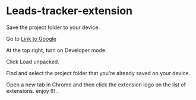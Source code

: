# Leads-tracker-extension


Save the project folder to your device.

Go to [Link to Google](https://chrome://extensions/)

At the top right, turn on Developer mode. 

Click Load unpacked.

Find and select the project folder that you're already saved on your device.

Open a new tab in Chrome and then click the extension logo on the list of extensions. enjoy !!! .